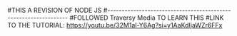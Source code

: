 #THIS A REVISION OF NODE JS 
#----------------------------------------------------------------
#FOLLOWED Traversy Media TO LEARN THIS 
#LINK TO THE TUTORIAL: https://youtu.be/32M1al-Y6Ag?si=y1AaKdIjaWZr6FFx